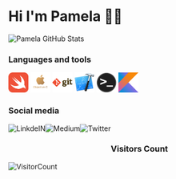 
# Hi I'm Pamela :woman_technologist:


![Pamela GitHub Stats](https://github-readme-stats.vercel.app/api?username=pamnovalli&show_icons=true&title_color=79ff97&icon_color=79ff97&text_color=ff69b4&bg_color=151515)


### Languages and tools
<code><img height="40" src="https://raw.githubusercontent.com/github/explore/80688e429a7d4ef2fca1e82350fe8e3517d3494d/topics/swift/swift.png"></code>
<code><img height="40" src="https://raw.githubusercontent.com/github/explore/80688e429a7d4ef2fca1e82350fe8e3517d3494d/topics/objective-c/objective-c.png"></code>
<code><img height="40" src="https://raw.githubusercontent.com/github/explore/80688e429a7d4ef2fca1e82350fe8e3517d3494d/topics/git/git.png"></code>
<code><img height="40" src="https://raw.githubusercontent.com/github/explore/80688e429a7d4ef2fca1e82350fe8e3517d3494d/topics/xcode/xcode.png"></code>
<code><img height="40" src="https://raw.githubusercontent.com/github/explore/80688e429a7d4ef2fca1e82350fe8e3517d3494d/topics/terminal/terminal.png"></code>
<code><img height="40" src="https://raw.githubusercontent.com/github/explore/80688e429a7d4ef2fca1e82350fe8e3517d3494d/topics/kotlin/kotlin.png"></code>


### Social media

<a target="_blank" href="https://www.linkedin.com/in/pam-novalli/">
  <img align="left" alt="LinkdeIN" height="40px" src="https://cdn.jsdelivr.net/npm/simple-icons@v3/icons/linkedin.svg" />
</a>

<a target="_blank" href="https://medium.com/@pamnovalli">
  <img align="left" alt="Medium" height="40px" src="https://cdn.jsdelivr.net/npm/simple-icons@v3/icons/medium.svg" />
</a>

<a target="_blank" href="https://twitter.com/pamnovalli">
  <img align="left" alt="Twitter" height="40px" src="https://cdn.jsdelivr.net/npm/simple-icons@v3/icons/twitter.svg" />
</a>

</br>

 
### Visitors Count
![VisitorCount](https://profile-counter.glitch.me/{pamnovalli}/count.svg)



